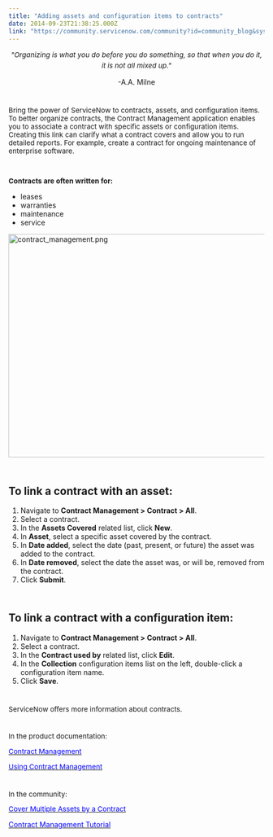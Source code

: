 ```yaml
---
title: "Adding assets and configuration items to contracts"
date: 2014-09-23T21:38:25.000Z
link: "https://community.servicenow.com/community?id=community_blog&sys_id=a71da2e5dbd0dbc01dcaf3231f96195f"
---
```

<p style="text-align: center;"><span style="font-size: 13.63636302948px; line-height: 1.5em;"><em>"Organizing is what you do before you do something, so that when you do it, it is not all mixed up."</em></span></p><p style="text-align: center;">-A.A. Milne</p><p style="min-height: 8pt; height: 8pt; padding: 0px; font-size: 13.63636302948px;">  </p><p style="font-size: 13.63636302948px;">Bring the power of ServiceNow to contracts, assets, and configuration items. To better organize contracts, the Contract Management application enables you to associate a contract with specific assets or configuration items. Creating this link can clarify what a contract covers and allow you to run detailed reports. For example, create a contract for ongoing maintenance of enterprise software.</p><p style="min-height: 8pt; height: 8pt; padding: 0px; font-size: 13.63636302948px;">  </p><h3 style="font-size: 13.63636302948px;">Contracts are often written for:</h3><ul><li>leases</li><li>warranties</li><li>maintenance</li><li>service</li></ul><p><a _jive_internal="true" href="/servlet/JiveServlet/showImage/38-3484-13964/contract_management.png"><img  alt="contract_management.png" class="image-0 jive-image" height="494" src="536bb7b5db545fc03eb27a9e0f9619a3.iix" style="height: 439px; width: 620px;" width="699"/></a></p><p style="min-height: 8pt; height: 8pt; padding: 0px; font-size: 13.63636302948px;">  </p><h2>To link a contract with an asset:</h2><ol><li>Navigate to <strong>Contract Management &gt; Contract &gt; All</strong>.</li><li>Select a contract.</li><li>In the <strong>Assets Covered</strong> related list, click <strong>New</strong>.</li><li>In <strong>Asset</strong>, select a specific asset covered by the contract.</li><li>In <strong>Date added</strong>, select the date (past, present, or future) the asset was added to the contract.</li><li>In <strong>Date removed</strong>, select the date the asset was, or will be, removed from the contract.</li><li>Click <strong>Submit</strong>.</li></ol><p style="min-height: 8pt; height: 8pt; padding: 0px; font-size: 13.63636302948px;">  </p><h2>To link a contract with a configuration item:</h2><ol><li>Navigate to <strong>Contract Management &gt; Contract &gt; All</strong>.</li><li>Select a contract.</li><li>In the <strong>Contract used by</strong> related list, click <strong>Edit</strong>.</li><li>In the <strong>Collection</strong> configuration items list on the left, double-click a configuration item name.</li><li>Click <strong>Save</strong>.</li></ol><p style="min-height: 8pt; height: 8pt; padding: 0px;">  </p><p style="font-size: 13.63636302948px;">ServiceNow offers more information about contracts.</p><p style="min-height: 8pt; height: 8pt; padding: 0px; font-size: 13.63636302948px;">  </p><p style="font-size: 13.63636302948px;">In the product documentation:</p><p style="font-size: 13.63636302948px;"><span style="color: #0099ff;"><a class="jive-link-external-small" href="http://wiki.servicenow.com/index.php?title=Contract_Management" rel="nofollow" target="_blank"><span style="color: #0000ff;">Contract Management</span></a></span></p><p style="font-size: 13.63636302948px;"><a class="jive-link-external-small" href="http://wiki.servicenow.com/index.php?title=Using_Contract_Management" rel="nofollow" target="_blank"><span style="color: #0000ff;">Using Contract Management</span> </a></p><p style="min-height: 8pt; height: 8pt; padding: 0px; font-size: 13.63636302948px;">  </p><p style="font-size: 13.63636302948px;">In the community:</p><p style="font-size: 13.63636302948px;"><span style="color: #575757;"><a _jive_internal="true" data-containerid="2927" data-containertype="37" data-objectid="3087" data-objecttype="38" href="/community?id=community_blog&sys_id=77fde62ddbd0dbc01dcaf3231f96198b"><span style="color: #0000ff;">Cover Multiple Assets by a Contract</span></a></span></p><p><span style="color: #0000ff;"><a _jive_internal="true" data-containerid="2927" data-containertype="37" data-objectid="3124" data-objecttype="38" href="/community?id=community_blog&sys_id=3fada6a9dbd0dbc01dcaf3231f9619a4"><span style="color: #0000ff;">Contract Management Tutorial</span></a></span></p>